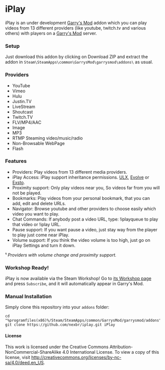iPlay
========================
iPlay is an under development [Garry's Mod][] addon which you can play videos from 13 different providers (like youtube, twitch.tv and various others) with players on a [Garry's Mod][] server.

### Setup

Just download this addon by clicking on Download ZIP and extract the addon in ````Steam\SteamApps\common\GarrysMod\garrysmod\addons\```` as usual.

### Providers

* YouTube 
* Vimeo
* Hulu
* Justin.TV
* LiveStream
* Shoutcast
* Twitch.TV
* FLV/MP4/AAC
* Image
* MP3
* RTMP Steaming video/music/radio
* Non-Browsable WebPage
* Flash

### Features
* Providers: Play videos from 13 different media providers.
* iPlay Access: iPlay support inheritance permissions. [ULX][], [Evolve][] or [Exsto][].
* Proximity support: Only play videos near you, So videos far from you will not be played.
* Bookmarks: Play videos from your personal bookmark, that you can add, edit and delete URLs.
* Navigator: Browse youtube and other providers to choose easily which video you want to play.
* Chat Commands: If anybody post a video URL, type: !iplayqueue to play that video or !iplay URL.
* Pause support: If you want pause a video, just stay way from the player to play just come near iPlay.
* Volume support: If you think the video volume is too high, just go on iPlay Settings and turn it down.

**¹** _Providers with volume change and proximity support._

### Workshop Ready!

iPlay is now available via the Steam Workshop! Go to [its Workshop page][workshop] and press `Subscribe`, and it will automatically appear in Garry's Mod.

### Manual Installation

Simply clone this repository into your `addons` folder:

    cd "%programfiles(x86)%/Steam/SteamApps/common/GarrysMod/garrysmod/addons"
    git clone https://github.com/nexbr/iplay.git iPlay

#### License

This work is licensed under the Creative Commons Attribution-NonCommercial-ShareAlike 4.0 International License.
To view a copy of this license, visit http://creativecommons.org/licenses/by-nc-sa/4.0/deed.en_US.

[Garry's Mod]: <http://garrysmod.com/>
[workshop]: <http://steamcommunity.com/sharedfiles/filedetails/?id=XXXX>
[ULX]: <https://github.com/Nayruden/Ulysses>
[Evolve]: <https://github.com/Xandaros/evolve>
[Exsto]: <https://github.com/prefanatic/exsto>